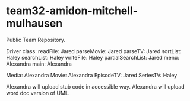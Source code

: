 # team32-amidon-mitchell-mulhausen
Public Team Repository.

Driver class:
readFile: Jared
parseMovie: Jared
parseTV: Jared
sortList: Haley
searchList: Haley
writeFile: Haley
partialSearchList: Jared
menu: Alexandra
main: Alexandra

Media: Alexandra
Movie: Alexandra
EpisodeTV: Jared
SeriesTV: Haley

Alexandra will upload stub code in accessible way.
Alexandra will upload word doc version of UML.

